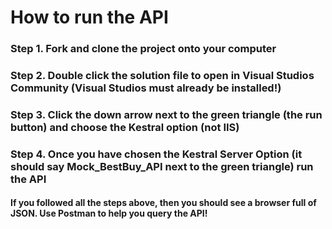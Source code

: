 # How to run the API

### Step 1. Fork and clone the project onto your computer
### Step 2. Double click the solution file to open in Visual Studios Community (Visual Studios must already be installed!)
### Step 3. Click the down arrow next to the green triangle (the run button) and choose the Kestral option (not IIS)
### Step 4. Once you have chosen the Kestral Server Option (it should say Mock_BestBuy_API next to the green triangle) run the API

#### If you followed all the steps above, then you should see a browser full of JSON. Use Postman to help you query the API!
